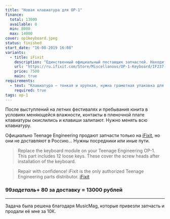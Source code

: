 ```yaml
---
title: "Новая клавиатура для OP-1"
finance:
  total: 13000
  available: 0
  min: 8000
  max: 14000
cover: op1keyboard.jpeg
status: finished
start_date: "16-08-2019 16:08"
variants:
  - title: iFixit
    description: "Единственный официальный поставщик запчастей. Находится в США, в РФ не доставляет"
    url: "https://ru.ifixit.com/Store/Miscellanous/OP-1-Keyboard/IF237-001?o=1"
    price: 7500
    main: true
requirements:
  - text: "Клавиатура — тонкая и хрупкая, нужна грамотная упаковка для ее доставки"
    required: true
tags: op-1
---
```


После выступлений на летних фестивалях и пребывания юнита в условиях меняющейся влажности, контакты в пленочной плате клавиатуры окислились и клавиши залипают. Нужно менять всю клавиатуру.

Официально Teenage Engineering продают запчасти только на [iFixit](https://ru.ifixit.com/Store/Miscellanous/OP-1-Keyboard/IF237-001?o=1), но они не доставляют в Россию... Нужны посредники или иные пути.

> Replace the keyboard module on your Teenage Engineering OP-1. This part includes 12 loose keys. These cover the screw heads after installation of the keyboard.

> Repair with confidence! iFixit is the only authorized Teenage Engineering parts distributor.
> [iFixit](https://ru.ifixit.com/Store/Miscellanous/OP-1-Keyboard/IF237-001?o=1)

### $99 за деталь + ~$80 за доставку = 13000 рублей

---

Задача была решена благодаря MusicMag, которые привезли запчасть и продали её мне за 10К.
